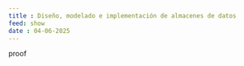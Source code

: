 ```yaml
---
title : Diseño, modelado e implementación de almacenes de datos
feed: show
date : 04-06-2025
---
```

proof
